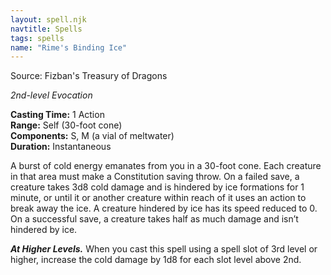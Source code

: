 ```yaml
---
layout: spell.njk
navtitle: Spells
tags: spells
name: "Rime's Binding Ice"
---
```

Source: Fizban's Treasury of Dragons

_2nd-level Evocation_

**Casting Time:** 1 Action  
**Range:** Self (30-foot cone)  
**Components:** S, M (a vial of meltwater)  
**Duration:** Instantaneous

A burst of cold energy emanates from you in a 30-foot cone. Each creature in that area must make a Constitution saving throw. On a failed save, a creature takes 3d8 cold damage and is hindered by ice formations for 1 minute, or until it or another creature within reach of it uses an action to break away the ice. A creature hindered by ice has its speed reduced to 0. On a successful save, a creature takes half as much damage and isn’t hindered by ice.

**_At Higher Levels._** When you cast this spell using a spell slot of 3rd level or higher, increase the cold damage by 1d8 for each slot level above 2nd.